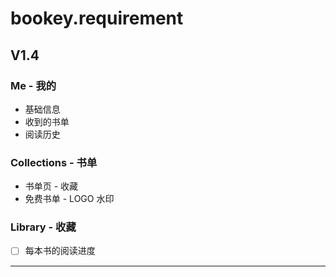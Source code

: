 # bookey.requirement

## V1.4

### Me - 我的
- 基础信息
- 收到的书单
- 阅读历史

### Collections - 书单
- 书单页 - 收藏
- 免费书单 - LOGO 水印

### Library - 收藏

- [ ] 每本书的阅读进度


---

